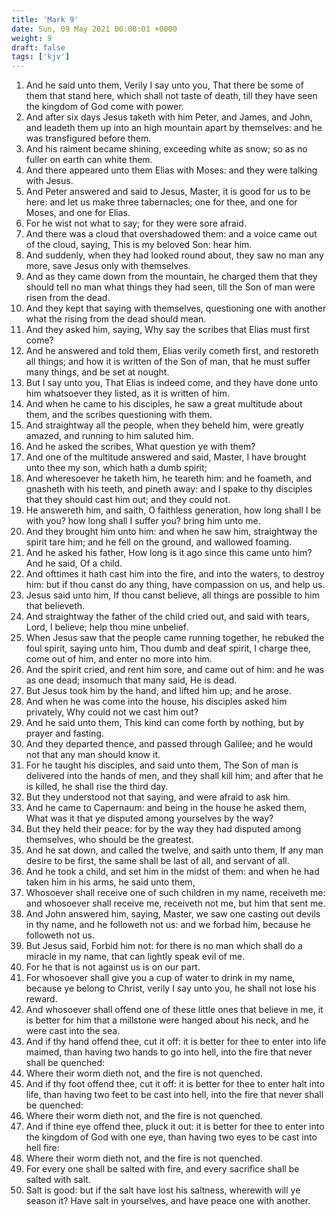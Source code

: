 ```yaml
---
title: 'Mark 9'
date: Sun, 09 May 2021 00:00:01 +0000
weight: 9
draft: false
tags: ['kjv'] 
---
```


1. And he said unto them, Verily I say unto you, That there be some of them that stand here, which shall not taste of death, till they have seen the kingdom of God come with power.
2. And after six days Jesus taketh with him Peter, and James, and John, and leadeth them up into an high mountain apart by themselves: and he was transfigured before them.
3. And his raiment became shining, exceeding white as snow; so as no fuller on earth can white them.
4. And there appeared unto them Elias with Moses: and they were talking with Jesus.
5. And Peter answered and said to Jesus, Master, it is good for us to be here: and let us make three tabernacles; one for thee, and one for Moses, and one for Elias.
6. For he wist not what to say; for they were sore afraid.
7. And there was a cloud that overshadowed them: and a voice came out of the cloud, saying, This is my beloved Son: hear him.
8. And suddenly, when they had looked round about, they saw no man any more, save Jesus only with themselves.
9. And as they came down from the mountain, he charged them that they should tell no man what things they had seen, till the Son of man were risen from the dead.
10. And they kept that saying with themselves, questioning one with another what the rising from the dead should mean.
11. And they asked him, saying, Why say the scribes that Elias must first come?
12. And he answered and told them, Elias verily cometh first, and restoreth all things; and how it is written of the Son of man, that he must suffer many things, and be set at nought.
13. But I say unto you, That Elias is indeed come, and they have done unto him whatsoever they listed, as it is written of him.
14. And when he came to his disciples, he saw a great multitude about them, and the scribes questioning with them.
15. And straightway all the people, when they beheld him, were greatly amazed, and running to him saluted him.
16. And he asked the scribes, What question ye with them?
17. And one of the multitude answered and said, Master, I have brought unto thee my son, which hath a dumb spirit;
18. And wheresoever he taketh him, he teareth him: and he foameth, and gnasheth with his teeth, and pineth away: and I spake to thy disciples that they should cast him out; and they could not.
19. He answereth him, and saith, O faithless generation, how long shall I be with you? how long shall I suffer you? bring him unto me.
20. And they brought him unto him: and when he saw him, straightway the spirit tare him; and he fell on the ground, and wallowed foaming.
21. And he asked his father, How long is it ago since this came unto him? And he said, Of a child.
22. And ofttimes it hath cast him into the fire, and into the waters, to destroy him: but if thou canst do any thing, have compassion on us, and help us.
23. Jesus said unto him, If thou canst believe, all things are possible to him that believeth.
24. And straightway the father of the child cried out, and said with tears, Lord, I believe; help thou mine unbelief.
25. When Jesus saw that the people came running together, he rebuked the foul spirit, saying unto him, Thou dumb and deaf spirit, I charge thee, come out of him, and enter no more into him.
26. And the spirit cried, and rent him sore, and came out of him: and he was as one dead; insomuch that many said, He is dead.
27. But Jesus took him by the hand, and lifted him up; and he arose.
28. And when he was come into the house, his disciples asked him privately, Why could not we cast him out?
29. And he said unto them, This kind can come forth by nothing, but by prayer and fasting.
30. And they departed thence, and passed through Galilee; and he would not that any man should know it.
31. For he taught his disciples, and said unto them, The Son of man is delivered into the hands of men, and they shall kill him; and after that he is killed, he shall rise the third day.
32. But they understood not that saying, and were afraid to ask him.
33. And he came to Capernaum: and being in the house he asked them, What was it that ye disputed among yourselves by the way?
34. But they held their peace: for by the way they had disputed among themselves, who should be the greatest.
35. And he sat down, and called the twelve, and saith unto them, If any man desire to be first, the same shall be last of all, and servant of all.
36. And he took a child, and set him in the midst of them: and when he had taken him in his arms, he said unto them,
37. Whosoever shall receive one of such children in my name, receiveth me: and whosoever shall receive me, receiveth not me, but him that sent me.
38. And John answered him, saying, Master, we saw one casting out devils in thy name, and he followeth not us: and we forbad him, because he followeth not us.
39. But Jesus said, Forbid him not: for there is no man which shall do a miracle in my name, that can lightly speak evil of me.
40. For he that is not against us is on our part.
41. For whosoever shall give you a cup of water to drink in my name, because ye belong to Christ, verily I say unto you, he shall not lose his reward.
42. And whosoever shall offend one of these little ones that believe in me, it is better for him that a millstone were hanged about his neck, and he were cast into the sea.
43. And if thy hand offend thee, cut it off: it is better for thee to enter into life maimed, than having two hands to go into hell, into the fire that never shall be quenched:
44. Where their worm dieth not, and the fire is not quenched.
45. And if thy foot offend thee, cut it off: it is better for thee to enter halt into life, than having two feet to be cast into hell, into the fire that never shall be quenched:
46. Where their worm dieth not, and the fire is not quenched.
47. And if thine eye offend thee, pluck it out: it is better for thee to enter into the kingdom of God with one eye, than having two eyes to be cast into hell fire:
48. Where their worm dieth not, and the fire is not quenched.
49. For every one shall be salted with fire, and every sacrifice shall be salted with salt.
50. Salt is good: but if the salt have lost his saltness, wherewith will ye season it? Have salt in yourselves, and have peace one with another.
